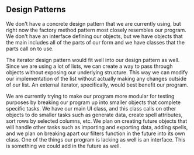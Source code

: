 ## Design Patterns

We don't have a concrete design pattern that we are currently using, but right now
the factory method pattern most closely resembles our program. We don't have an interface
defining our objects, but we have objects that the main includes all of the parts of our form
and we have classes that the parts call on to use. 

The iterator design pattern would fit well into our design pattern as well. Since we are using
a lot of lists, we can create a way to pass through objects without exposing our underlying 
structure. This way we can modify our implementation of the list without actually making any changes
outside of our list. An external iterator, specifically, would best benefit our program.

We are currently trying to make our program more modular for testing purposes
by breaking our program up into smaller objects that complete specific tasks.
We have our main UI class, and this class calls on other objects to do smaller
tasks such as generate data, create spell attributes, sort rows by selected columns,
etc. We plan on creating future objects that will handle other tasks such as importing
and exporting data, adding spells, and we plan on breaking apart our filters function in
the future into its own class. One of the things our program is lacking as well is an
interface. This is something we could add in the future as well. 
